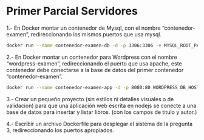 # Primer Parcial Servidores

1.- En Docker montar un contenedor de Mysql, con el nombre “contenedor-examen”, redireccionando los mismos puertos que usa mysql.

```bash
docker run --name contenedor-examen-db -d -p 3306:3306 -e MYSQL_ROOT_PASSWORD=123 -e MYSQL_DATABASE=q1-app mysql
```

2.- En Docker montar un contenedor para Wordpress con el nombre “wordpress-examen”, redireccionando el puerto que usa apache, este contenedor debe conectarse a la base de datos del primer contenedor “contenedor-examen”.

```bash
docker run --name contenedor-examen-app -d -p 8080:80 WORDPRESS_DB_HOST=172.17.0.2 -e WORDPRESS_DB_USER=root -e WORDPRESS_DB_PASSWORD=123 -e WORDPRESS_DB_NAME=q1-app wordpress
```


3.- Crear un pequeño proyecto (sin estilos ni detalles visuales o de validacion) para que una aplicación web escrita en nodejs se conecte a una base de datos para insertar y listar libros. (con los campos de titulo y autor.) 



4.- Escribir un archivo Dockerfile para desplegar el sistema de la pregunta 3, redireccionando los puertos apropiados.